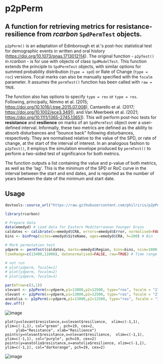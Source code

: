 # p2pPerm
## A function for retrieving metrics for resistance-resilience from _rcarbon_ `SpdPermTest` objects.

`p2pPerm()` is an adaptation of Edinborough et al.'s post-hoc statistical test for demographic events in written and oral history (https://doi.org/10.1073/pnas.1713012114). The original function - `p2pTest()` in _rcarbon_ - is for use with objects of class `SpdModelTest`. This function extends the principle to `SpdPermTest` objects, with similar options for summed probability distribution (`type = spd`) or Rate of Change (`type = roc`) versions. Focal marks can also be manually specified with the `focalm` parameter. It assumes the `permTest()` function has been called with `raw = TRUE`. 

The function also has options to specify `type = res` or `type = ros`. Following, principally, Nimmo et al. (2015; https://doi.org/10.1016/j.tree.2015.07.008), Cantarello et al. (2017; https://doi.org/10.1002/ece3.3491), and Van Meerbeek et al. (2021; https://doi.org/10.1111/1365-2745.13651). This will perform post-hoc tests for **resistance** and **resilience** on marks of an `SpdPermTest` object over a user-defined interval. Informally, these two metrics are defined as the ability to absorb disturbances and "bounce back" following disturbances, respectively. They are normalised relative to the value of the SPD, or rate of change, at the start of the interval of interest. In an analogous fashion to `p2pTest()`, it employs the simulation envelope produced by `permTest()` to perform a two-sided test of significance for both metrics.

The function outputs a list containing the value and p-value of both metrics, as well as the 'lag'. This is the minimum of the SPD or RoC curve in the interval between the start and end dates, and is reported as the number of years between the date of the minimum and start date. 

## Usage

```R
devtools::source_url("https://raw.githubusercontent.com/philriris/p2pPerm/main/R/p2pPerm.R")

library(rcarbon)

# Prepare data
data(emedyd) # Load data for Eastern Mediterranean Younger Dryas
caldates <- calibrate(x=emedyd$CRA, errors=emedyd$Error, normalised=FALSE) # Calibrate
bins <- binPrep(sites=emedyd$SiteName, ages=emedyd$CRA, h=200) # Bin

# Mark permutation test
ydperm <- permTest(caldates, marks=emedyd$Region, bins=bins, nsim=1000, runm=100, backsight=100, 
timeRange=c(13400,11000), datenormalised=FALSE, raw=TRUE) # Time range roughly +/- 500 years of Younger Dryas

# not run
# plot(ydperm, focalm=1)
# plot(ydperm, focalm=2)
# plot(ydperm, focalm=3)

par(mfrow=c(3,1))
slevant <- p2pPerm(x=ydperm,p1=13000,p2=12500, type="ros", focalm = "1", plot=TRUE) # Rate of Change version
nlevant <- p2pPerm(x=ydperm,p1=13000,p2=12500, type="ros", focalm = "2", plot=TRUE) 
anatolia <- p2pPerm(x=ydperm,p1=13000,p2=12500, type="ros", focalm = "3", plot=TRUE) 
dev.off()
```

![image](https://user-images.githubusercontent.com/37066355/122895977-86ed5300-d340-11eb-9591-6345675a14cc.png)

```
plot(y=slevant$resistance,x=slevant$resilience,  xlim=c(-1,1), ylim=c(-1,1), col="green", pch=19, cex=2,
     ylab="Resistance", xlab="Resilience")
points(y=nlevant$resistance,x=nlevant$resilience,  xlim=c(-1,1), ylim=c(-1,1), col="purple", pch=19, cex=2)
points(y=anatolia$resistance,x=anatolia$resilience, xlim=c(-1,1), ylim=c(-1,1), col="darkorange", pch=19, cex=2)
```

![image](https://user-images.githubusercontent.com/37066355/122896120-a97f6c00-d340-11eb-94e0-61ac5ba9853b.png)


